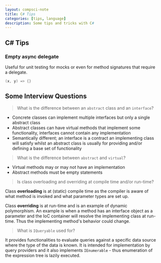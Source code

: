 ```yaml
---
layout: compsci-note
title: C# Tips
categories: [tips, language]
description: Some tips and tricks with C#
---
```


## C# Tips

### Empty async delegate

Useful for unit testing for mocks or even for method signatures that require a delegate.

```cs
(x, y) => {}
```

## Some Interview Questions

> What is the difference between an `abstract` class and an `interface`?

* Concrete classes can implement multiple interfaces but only a single abstract class
* Abstract classes can have virtual methods that implement some functionality, interfaces cannot contain any implementation
* Semantically different; an interface is a contract an implementing class will satisfy whilst an abstract class is usually for providing and/or defining a base set of functionality

> What is the difference between `abstract` and `virtual`?

* Virtual methods may or may not have an implementation
* Abstract methods must be empty statements

> Is class overloading and overriding at compile time and/or run-time?

Class **overloading** is at (static) compile time as the compiler is aware of what method is invoked and what parameter types are set up.

Class **overriding** is at run-time and is an example of dynamic polymorphism. An example is when a method has an interface object as a parameter and the IoC container will resolve the implementing class at run-time. Thus the implementing method's behavior could change.

> What is `IQueryable` used for?

It provides functionalities to evaluate queries against a specific data source where the type of the data is known. It is intended for implementation by query providers and it also implements `IEnumerable` - thus enumeration of the expression tree is lazily executed.
